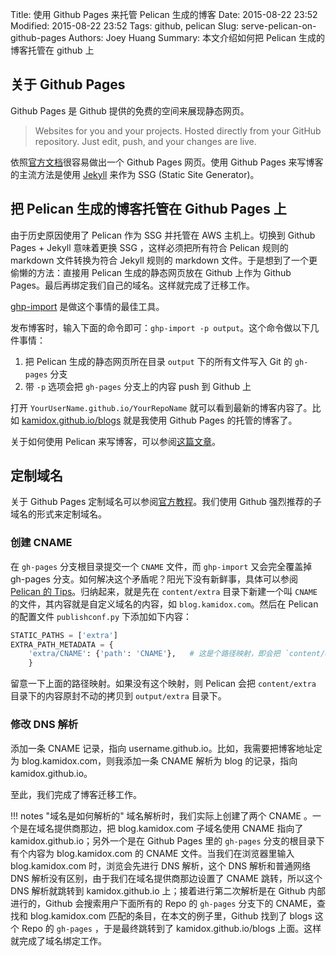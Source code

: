 Title: 使用 Github Pages 来托管 Pelican 生成的博客
Date: 2015-08-22 23:52
Modified: 2015-08-22 23:52
Tags: github, pelican
Slug: serve-pelican-on-github-pages
Authors: Joey Huang
Summary: 本文介绍如何把 Pelican 生成的博客托管在 github 上

## 关于 Github Pages

Github Pages 是 Github 提供的免费的空间来展现静态网页。

> Websites for you and your projects. Hosted directly from your GitHub repository. Just edit, push, and your changes are live.

依照[官方文档][1]很容易做出一个 Github Pages 网页。使用 Github Pages 来写博客的主流方法是使用 [Jekyll][2] 来作为 SSG (Static Site Generator)。

## 把 Pelican 生成的博客托管在 Github Pages 上

由于历史原因使用了 Pelican 作为 SSG 并托管在 AWS 主机上。切换到 Github Pages + Jekyll 意味着更换 SSG ，这样必须把所有符合 Pelican 规则的 markdown 文件转换为符合 Jekyll 规则的 markdown 文件。于是想到了一个更偷懒的方法：直接用 Pelican 生成的静态网页放在 Github 上作为 Github Pages。最后再绑定我们自己的域名。这样就完成了迁移工作。

[ghp-import][3] 是做这个事情的最佳工具。 

发布博客时，输入下面的命令即可：`ghp-import -p output`。这个命令做以下几件事情：

1. 把 Pelican 生成的静态网页所在目录 `output` 下的所有文件写入 Git 的 `gh-pages` 分支
2. 带 `-p` 选项会把 `gh-pages` 分支上的内容 push 到 Github 上

打开 `YourUserName.github.io/YourRepoName` 就可以看到最新的博客内容了。比如 [kamidox.github.io/blogs][4] 就是我使用 Github Pages 的托管的博客了。

关于如何使用 Pelican 来写博客，可以参阅[这篇文章][5]。

## 定制域名

关于 Github Pages 定制域名可以参阅[官方教程][6]。我们使用 Github 强烈推荐的子域名的形式来定制域名。

### 创建 CNAME

在 `gh-pages` 分支根目录提交一个 `CNAME` 文件，而 `ghp-import` 又会完全覆盖掉 gh-pages 分支。如何解决这个矛盾呢？阳光下没有新鲜事，具体可以参阅 [Pelican 的 Tips][7]。归纳起来，就是先在 `content/extra` 目录下新建一个叫 `CNAME` 的文件，其内容就是自定义域名的内容，如 `blog.kamidox.com`。然后在 Pelican 的配置文件 `publishconf.py` 下添加如下内容：


```python
STATIC_PATHS = ['extra']
EXTRA_PATH_METADATA = {
    'extra/CNAME': {'path': 'CNAME'},	# 这是个路径映射，即会把 `content/extra/CNAME` 文件拷贝到 `output/CNAME`
    }
```

留意一下上面的路径映射。如果没有这个映射，则 Pelican 会把 `content/extra` 目录下的内容原封不动的拷贝到 `output/extra` 目录下。

### 修改 DNS 解析

添加一条 CNAME 记录，指向 username.github.io。比如，我需要把博客地址定为 blog.kamidox.com，则我添加一条 CNAME 解析为 blog 的记录，指向 kamidox.github.io。

至此，我们完成了博客迁移工作。

!!! notes "域名是如何解析的"
    域名解析时，我们实际上创建了两个 CNAME 。一个是在域名提供商那边，把 blog.kamidox.com 子域名使用 CNAME 指向了 kamidox.github.io；另外一个是在 Github Pages 里的 `gh-pages` 分支的根目录下有个内容为 blog.kamidox.com 的 CNAME 文件。当我们在浏览器里输入 blog.kamidox.com 时，浏览会先进行 DNS 解析，这个 DNS 解析和普通网络 DNS 解析没有区别，由于我们在域名提供商那边设置了 CNAME 跳转，所以这个 DNS 解析就跳转到 kamidox.github.io 上；接着进行第二次解析是在 Github 内部进行的，Github 会搜索用户下面所有的 Repo 的 `gh-pages` 分支下的 CNAME，查找和 blog.kamidox.com 匹配的条目，在本文的例子里，Github 找到了 blogs 这个 Repo 的 `gh-pages` ，于是最终跳转到了 kamidox.github.io/blogs 上面。这样就完成了域名绑定工作。

[1]: https://pages.github.com
[2]: http://jekyllrb.com
[3]: https://github.com/davisp/ghp-import
[4]: http://kamidox.github.io/blogs
[5]: http://kamidox.com/build-blog-system-by-pelican.html
[6]: https://help.github.com/articles/adding-a-cname-file-to-your-repository/
[7]: http://docs.getpelican.com/en/latest/tips.html#extra-tips

